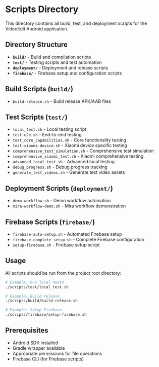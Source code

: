 # Scripts Directory

This directory contains all build, test, and deployment scripts for the VideoEdit Android application.

## Directory Structure

- **`build/`** - Build and compilation scripts
- **`test/`** - Testing scripts and test automation
- **`deployment/`** - Deployment and release scripts
- **`firebase/`** - Firebase setup and configuration scripts

## Build Scripts (`build/`)

- `build-release.sh` - Build release APK/AAB files

## Test Scripts (`test/`)

- `local_test.sh` - Local testing script
- `test-e2e.sh` - End-to-end testing
- `test_core_capabilities.sh` - Core functionality testing
- `test-xiaomi-device.sh` - Xiaomi device specific testing
- `comprehensive_test_simulation.sh` - Comprehensive test simulation
- `comprehensive_xiaomi_test.sh` - Xiaomi comprehensive testing
- `advanced_local_test.sh` - Advanced local testing
- `debug_progress.sh` - Debug progress tracking
- `generate_test_videos.sh` - Generate test video assets

## Deployment Scripts (`deployment/`)

- `demo-workflow.sh` - Demo workflow automation
- `mira-workflow-demo.sh` - Mira workflow demonstration

## Firebase Scripts (`firebase/`)

- `firebase-auto-setup.sh` - Automated Firebase setup
- `firebase-complete-setup.sh` - Complete Firebase configuration
- `setup-firebase.sh` - Firebase setup script

## Usage

All scripts should be run from the project root directory:

```bash
# Example: Run local tests
./scripts/test/local_test.sh

# Example: Build release
./scripts/build/build-release.sh

# Example: Setup Firebase
./scripts/firebase/setup-firebase.sh
```

## Prerequisites

- Android SDK installed
- Gradle wrapper available
- Appropriate permissions for file operations
- Firebase CLI (for Firebase scripts)
